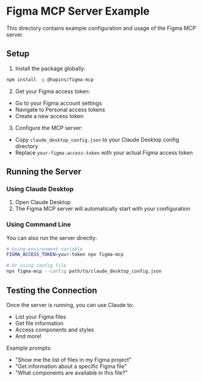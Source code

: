 # Figma MCP Server Example

This directory contains example configuration and usage of the Figma MCP server.

## Setup

1. Install the package globally:

```bash
npm install -g @hapins/figma-mcp
```

2. Get your Figma access token:

- Go to your Figma account settings
- Navigate to Personal access tokens
- Create a new access token

3. Configure the MCP server:

- Copy `claude_desktop_config.json` to your Claude Desktop config directory
- Replace `your-figma-access-token` with your actual Figma access token

## Running the Server

### Using Claude Desktop

1. Open Claude Desktop
2. The Figma MCP server will automatically start with your configuration

### Using Command Line

You can also run the server directly:

```bash
# Using environment variable
FIGMA_ACCESS_TOKEN=your-token npx figma-mcp

# Or using config file
npx figma-mcp --config path/to/claude_desktop_config.json
```

## Testing the Connection

Once the server is running, you can use Claude to:

- List your Figma files
- Get file information
- Access components and styles
- And more!

Example prompts:

- "Show me the list of files in my Figma project"
- "Get information about a specific Figma file"
- "What components are available in this file?"
